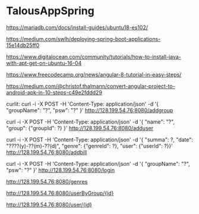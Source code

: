 # TalousAppSpring

https://mariadb.com/docs/install-guides/ubuntu18-es102/

https://medium.com/swlh/deploying-spring-boot-applications-15e14db25ff0

https://www.digitalocean.com/community/tutorials/how-to-install-java-with-apt-get-on-ubuntu-16-04

https://www.freecodecamp.org/news/angular-8-tutorial-in-easy-steps/

https://medium.com/@christof.thalmann/convert-angular-project-to-android-apk-in-10-steps-c49e2fddd29

curlit:
  curl -i -X POST -H 'Content-Type: application/json' -d '{ "groupName": "?", "psw": "?" }' http://128.199.54.76:8080/addgroup
  
  curl -i -X POST -H 'Content-Type: application/json' -d '{ "name": "?", "group": {"groupId": ?} }' http://128.199.54.76:8080/adduser
  
  curl -i -X POST -H 'Content-Type: application/json' -d '{ "summa": ?, "date": "????(y)-??(m)-??(d)", "genre": {"genreId": ?}, "user": {"userId": ?}}' http://128.199.54.76:8080/addbill
  
   curl -i -X POST -H 'Content-Type: application/json' -d '{ "groupName": "?", "psw": "?" }' http://128.199.54.76:8080/login
   
   http://128.199.54.76:8080/genres
   
   http://128.199.54.76:8080/userByGroup/{id}
   
   http://128.199.54.76:8080/user/{id}
   
 
   
   
